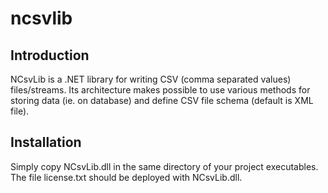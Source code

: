 # ncsvlib

## Introduction

NCsvLib is a .NET library for writing CSV (comma separated values)
files/streams. Its architecture makes possible to use various methods for 
storing data (ie. on database) and define CSV file schema (default is XML 
file).


## Installation

Simply copy NCsvLib.dll in the same directory of your project executables.
The file license.txt should be deployed with NCsvLib.dll.
